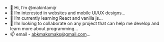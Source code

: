 - 👋 Hi, I’m @makintamijr
- 👀 I’m interested in websites and mobile UI/UX designs...
- 🌱 I’m currently learning React and vanilla js...
- 💞️ I’m looking to collaborate on any project that can help me develop and learn more about programming...
- 📫 email - abkmaksmaks@gmail.com...

<!---
makintamijr/makintamijr is a ✨ special ✨ repository because its `README.md` (this file) appears on your GitHub profile.
You can click the Preview link to take a look at your changes.
--->
